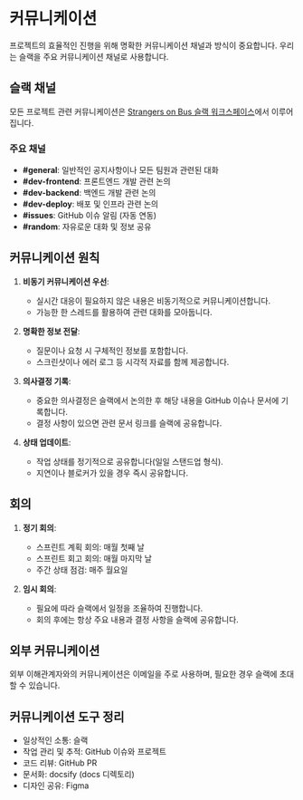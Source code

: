 # 커뮤니케이션

프로젝트의 효율적인 진행을 위해 명확한 커뮤니케이션 채널과 방식이 중요합니다. 우리는 슬랙을 주요 커뮤니케이션 채널로 사용합니다.

## 슬랙 채널

모든 프로젝트 관련 커뮤니케이션은 [Strangers on Bus 슬랙 워크스페이스](https://strangersonsubway.slack.com)에서 이루어집니다.

### 주요 채널

- **#general**: 일반적인 공지사항이나 모든 팀원과 관련된 대화
- **#dev-frontend**: 프론트엔드 개발 관련 논의
- **#dev-backend**: 백엔드 개발 관련 논의
- **#dev-deploy**: 배포 및 인프라 관련 논의
- **#issues**: GitHub 이슈 알림 (자동 연동)
- **#random**: 자유로운 대화 및 정보 공유

## 커뮤니케이션 원칙

1. **비동기 커뮤니케이션 우선**: 
   - 실시간 대응이 필요하지 않은 내용은 비동기적으로 커뮤니케이션합니다.
   - 가능한 한 스레드를 활용하여 관련 대화를 모아둡니다.

2. **명확한 정보 전달**:
   - 질문이나 요청 시 구체적인 정보를 포함합니다.
   - 스크린샷이나 에러 로그 등 시각적 자료를 함께 제공합니다.

3. **의사결정 기록**:
   - 중요한 의사결정은 슬랙에서 논의한 후 해당 내용을 GitHub 이슈나 문서에 기록합니다.
   - 결정 사항이 있으면 관련 문서 링크를 슬랙에 공유합니다.

4. **상태 업데이트**:
   - 작업 상태를 정기적으로 공유합니다(일일 스탠드업 형식).
   - 지연이나 블로커가 있을 경우 즉시 공유합니다.

## 회의

1. **정기 회의**:
   - 스프린트 계획 회의: 매월 첫째 날
   - 스프린트 회고 회의: 매월 마지막 날
   - 주간 상태 점검: 매주 월요일

2. **임시 회의**:
   - 필요에 따라 슬랙에서 일정을 조율하여 진행합니다.
   - 회의 후에는 항상 주요 내용과 결정 사항을 슬랙에 공유합니다.

## 외부 커뮤니케이션

외부 이해관계자와의 커뮤니케이션은 이메일을 주로 사용하며, 필요한 경우 슬랙에 초대할 수 있습니다.

## 커뮤니케이션 도구 정리

- 일상적인 소통: 슬랙
- 작업 관리 및 추적: GitHub 이슈와 프로젝트
- 코드 리뷰: GitHub PR
- 문서화: docsify (docs 디렉토리)
- 디자인 공유: Figma
